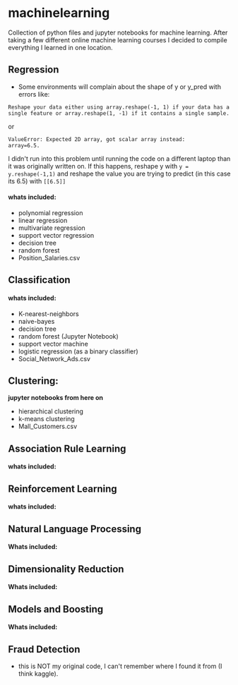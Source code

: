 # machinelearning
Collection of python files and jupyter notebooks for machine learning. After taking a few different online machine learning courses I decided to compile everything I learned in one location.

## Regression
- Some environments will complain about the shape of y or y_pred with errors like: 

```
Reshape your data either using array.reshape(-1, 1) if your data has a single feature or array.reshape(1, -1) if it contains a single sample.
```

or

```
ValueError: Expected 2D array, got scalar array instead:
array=6.5.
```
I didn't run into this problem until running the code on a different laptop than it was originally written on. If this happens, reshape y with `y = y.reshape(-1,1)` and reshape the value you are trying to predict (in this case its 6.5) with `[[6.5]]`

#### whats included:
- polynomial regression
- linear regression
- multivariate regression
- support vector regression
- decision tree
- random forest
- Position_Salaries.csv


## Classification

#### whats included:
- K-nearest-neighbors
- naive-bayes
- decision tree
- random forest (Jupyter Notebook)
- support vector machine
- logistic regression (as a binary classifier)
- Social_Network_Ads.csv


## Clustering:
**jupyter notebooks from here on**
- hierarchical clustering
- k-means clustering
- Mall_Customers.csv


## Association Rule Learning

#### whats included:


## Reinforcement Learning

#### whats included:


## Natural Language Processing

#### Whats included:


## Dimensionality Reduction

#### Whats included:


## Models and Boosting

#### Whats included:


## Fraud Detection
 - this is NOT my original code, I can't remember where I found it from (I think kaggle). 






